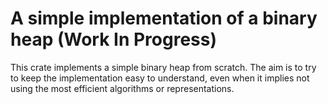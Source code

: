 # A simple implementation of a binary heap (Work In Progress)

This crate implements a simple binary heap from scratch. The aim is to try to keep the implementation easy to understand, even when it implies not using the most efficient algorithms or representations.
